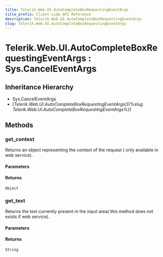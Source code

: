 ```yaml
---
title: Telerik.Web.UI.AutoCompleteBoxRequestingEventArgs
title_prefix: Client-side API Reference
description: Telerik.Web.UI.AutoCompleteBoxRequestingEventArgs
slug: Telerik.Web.UI.AutoCompleteBoxRequestingEventArgs
---
```


# Telerik.Web.UI.AutoCompleteBoxRequestingEventArgs : Sys.CancelEventArgs

## Inheritance Hierarchy

* Sys.CancelEventArgs
* *[Telerik.Web.UI.AutoCompleteBoxRequestingEventArgs]({%slug Telerik.Web.UI.AutoCompleteBoxRequestingEventArgs%})*


## Methods

### get_context

Returns an object representing the context of the request ( only available in web service). 

#### Parameters

#### Returns

`Object`
### get_text

Returns the text currently present in the input area( this method does not exists if web service).

#### Parameters

#### Returns

`String`


